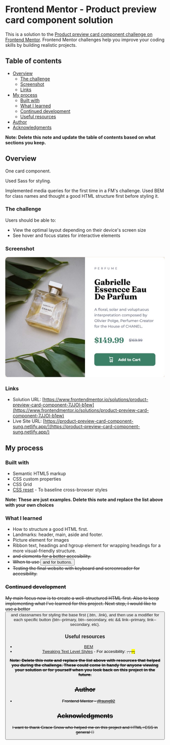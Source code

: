 # Frontend Mentor - Product preview card component solution

This is a solution to the [Product preview card component challenge on Frontend Mentor](https://www.frontendmentor.io/challenges/product-preview-card-component-GO7UmttRfa). Frontend Mentor challenges help you improve your coding skills by building realistic projects. 

## Table of contents

- [Overview](#overview)
  - [The challenge](#the-challenge)
  - [Screenshot](#screenshot)
  - [Links](#links)
- [My process](#my-process)
  - [Built with](#built-with)
  - [What I learned](#what-i-learned)
  - [Continued development](#continued-development)
  - [Useful resources](#useful-resources)
- [Author](#author)
- [Acknowledgments](#acknowledgments)

**Note: Delete this note and update the table of contents based on what sections you keep.**

## Overview

One card component.

Used Sass for styling.

Implemented media queries for the first time in a FM's challenge.
Used BEM for class names and thought a good HTML structure first before styling it.

### The challenge

Users should be able to:

- View the optimal layout depending on their device's screen size
- See hover and focus states for interactive elements

### Screenshot

![product view](image.png)

### Links

- Solution URL: [https://www.frontendmentor.io/solutions/product-preview-card-component-7JJOl-b1ew](https://www.frontendmentor.io/solutions/product-preview-card-component-7JJOl-b1ew)
- Live Site URL: [https://product-preview-card-component-sung.netlify.app/](https://product-preview-card-component-sung.netlify.app/)

## My process

### Built with

- Semantic HTML5 markup
- CSS custom properties
- CSS Grid
- [CSS reset](https://github.com/mayank99/reset.css) - To baseline cross-browser styles

**Note: These are just examples. Delete this note and replace the list above with your own choices**

### What I learned

- How to structure a good HTML first.
- Landmarks: header, main, aside and footer.
- Picture element for images
- Ribbon text, headings and hgroup element for wrapping headings for a more visual-friendly structure.
- <s> and <del> elements for a better accesibility.
- When to use <button> and <a> for buttons.
- Testing the final website with keyboard and screenreader for accesibility.

### Continued development

My main focus now is to create a well-structured HTML first. Also to keep implementing what I've learned for this project. Next step, I would like to use a better <button> and <a> classnames for styling the base first (.btn, .link), and then use a modifier for each specific button (btn--primary, btn--secondary, etc &&  link--primary, link--secondary, etc).

### Useful resources

- [BEM](https://getbem.com/introduction/)
- [Tweaking Text Level Styles](https://adrianroselli.com/2017/12/tweaking-text-level-styles.html) - For accesibility: <s>, <del>, <mark>, <ins>.

**Note: Delete this note and replace the list above with resources that helped you during the challenge. These could come in handy for anyone viewing your solution or for yourself when you look back on this project in the future.**

## Author

- Frontend Mentor - [@sung92](https://www.frontendmentor.io/profile/sung92)

## Acknowledgments

I want to thank Grace Snow who helped me on this project and HTML+CSS in general 🙌